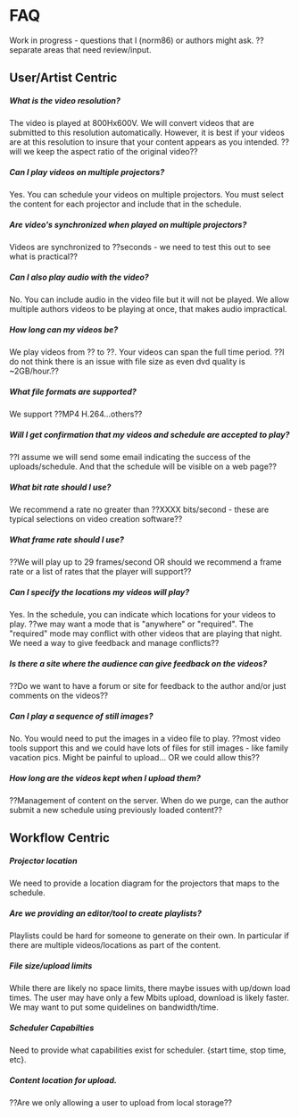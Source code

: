 # FAQ
Work in progress - questions that I (norm86) or authors might ask.   ?? separate areas that need review/input.
## User/Artist Centric
##### What is the video resolution?
The video is played at 800Hx600V.  We will convert videos that are submitted to this resolution automatically.  However, it is best if your videos are at this resolution to insure that your content appears as you intended.  ??will we keep the aspect ratio of the original video??
##### Can I play videos on multiple projectors?
Yes.  You can schedule your videos on multiple projectors.  You must select the content for each projector and include that in the schedule.
##### Are video's synchronized  when played on multiple projectors?
Videos are synchronized to ??seconds - we need to test this out to see what is practical??
##### Can I also play audio with the video?
No.  You can include audio in the video file but it will not be played.  We allow multiple authors videos to be playing at once, that makes audio impractical.
##### How long can my videos be?
We play videos from ?? to ??.  Your videos can span the full time period.  ??I do not think there is an issue with file size as even dvd quality is ~2GB/hour.??
##### What file formats are supported?
We support ??MP4 H.264...others??
##### Will I get confirmation that my videos and schedule are accepted to play?
??I assume we will send some email indicating the success of the uploads/schedule.  And that the schedule will be visible on a web page??
##### What bit rate should I use?
We recommend a rate no greater than ??XXXX bits/second - these are typical selections on video creation software??
##### What frame rate should I use?
??We will play up to 29 frames/second  OR should we recommend a frame rate or a list of rates that the player will support??
##### Can I specify the locations my videos will play?
Yes.  In the schedule, you can indicate which locations for your videos to play.  ??we may want a mode that is "anywhere" or "required".  The "required" mode may conflict with other videos that are playing that night.  We need a way to give feedback and manage conflicts??
##### Is there a site where the audience can give feedback on the videos?
??Do we want to have a forum or site for feedback to the author and/or just comments on the videos??
##### Can I play a sequence of still images?
No.  You would need to put the images in a video file to play.  ??most video tools support this and we could have lots of files for still images - like family vacation pics.  Might be painful to upload... OR we could allow this??
##### How long are the videos kept when I upload them?
??Management of content on the server.  When do we purge, can the author submit a new schedule using previously loaded content??



## Workflow Centric
##### Projector location
We need to provide a location diagram for the projectors that maps to the schedule.
##### Are we providing an editor/tool to create playlists?
Playlists could be hard for someone to generate on their own.  In particular if there are multiple videos/locations as part of the content. 
##### File size/upload limits
While there are likely no space limits, there maybe issues with up/down load times.  The user may have only a few Mbits upload, download is likely faster.  We may want to put some quidelines on bandwidth/time.
##### Scheduler Capabilties
Need to provide what capabilities exist for scheduler.  {start time, stop time, etc}.
##### Content location for upload.
??Are we only allowing a user to upload from local storage??






